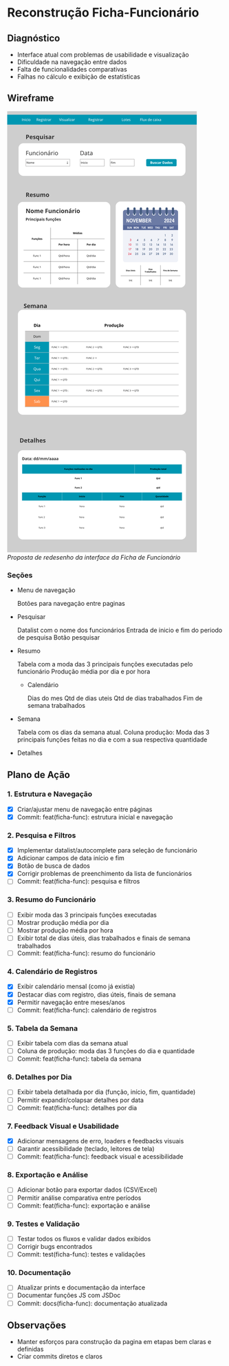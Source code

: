 # **Reconstrução Ficha-Funcionário**

## Diagnóstico
- Interface atual com problemas de usabilidade e visualização
- Dificuldade na navegação entre dados
- Falta de funcionalidades comparativas
- Falhas no cálculo e exibição de estatísticas

## **Wireframe**
![Wireframe da Ficha de Funcionário](../../images/ficha.png)
*Proposta de redesenho da interface da Ficha de Funcionário*

### **Seções**


- Menu de navegação  
        
    Botões para navegação entre paginas
- Pesquisar

    Datalist com o nome dos funcionários
    Entrada de inicio e fim do periodo de pesquisa
    Botão pesquisar
- Resumo
    
    Tabela com a moda das 3 principais funções executadas pelo funcionário 
    Produção média por dia e por hora
    - Calendário
        
        Dias do mes
        Qtd de dias uteis
        Qtd de dias trabalhados
        Fim de semana trabalhados
- Semana
    
    Tabela com os dias da semana atual.
    Coluna produção: Moda das 3 principais funções feitas no dia e com a sua respectiva quantidade
    
- Detalhes

## **Plano de Ação**

### 1. Estrutura e Navegação
- [x] Criar/ajustar menu de navegação entre páginas
- [x] Commit: feat(ficha-func): estrutura inicial e navegação

### 2. Pesquisa e Filtros
- [x] Implementar datalist/autocomplete para seleção de funcionário
- [x] Adicionar campos de data início e fim
- [x] Botão de busca de dados
- [x] Corrigir problemas de preenchimento da lista de funcionários
- [ ] Commit: feat(ficha-func): pesquisa e filtros

### 3. Resumo do Funcionário
- [ ] Exibir moda das 3 principais funções executadas
- [ ] Mostrar produção média por dia
- [ ] Mostrar produção média por hora
- [ ] Exibir total de dias úteis, dias trabalhados e finais de semana trabalhados
- [ ] Commit: feat(ficha-func): resumo do funcionário

### 4. Calendário de Registros
- [x] Exibir calendário mensal (como já existia)
- [x] Destacar dias com registro, dias úteis, finais de semana
- [x] Permitir navegação entre meses/anos
- [ ] Commit: feat(ficha-func): calendário de registros

### 5. Tabela da Semana
- [ ] Exibir tabela com dias da semana atual
- [ ] Coluna de produção: moda das 3 funções do dia e quantidade
- [ ] Commit: feat(ficha-func): tabela da semana

### 6. Detalhes por Dia
- [ ] Exibir tabela detalhada por dia (função, início, fim, quantidade)
- [ ] Permitir expandir/colapsar detalhes por data
- [ ] Commit: feat(ficha-func): detalhes por dia

### 7. Feedback Visual e Usabilidade
- [x] Adicionar mensagens de erro, loaders e feedbacks visuais
- [ ] Garantir acessibilidade (teclado, leitores de tela)
- [ ] Commit: feat(ficha-func): feedback visual e acessibilidade

### 8. Exportação e Análise
- [ ] Adicionar botão para exportar dados (CSV/Excel)
- [ ] Permitir análise comparativa entre períodos
- [ ] Commit: feat(ficha-func): exportação e análise

### 9. Testes e Validação
- [ ] Testar todos os fluxos e validar dados exibidos
- [ ] Corrigir bugs encontrados
- [ ] Commit: test(ficha-func): testes e validações

### 10. Documentação
- [ ] Atualizar prints e documentação da interface
- [ ] Documentar funções JS com JSDoc
- [ ] Commit: docs(ficha-func): documentação atualizada

## **Observações**
- Manter esforços para construção da pagina em etapas bem claras e definidas
- Criar commits diretos e claros